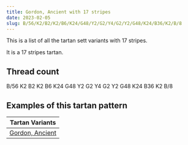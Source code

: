 ```yaml
---
title: Gordon, Ancient with 17 stripes
date: 2023-02-05
slug: B/56/K2/B2/K2/B6/K24/G48/Y2/G2/Y4/G2/Y2/G48/K24/B36/K2/B/8
---
```

This is a list of all the tartan sett variants with 17 stripes.

It is a 17 stripes tartan.


## Thread count
B/56 K2 B2 K2 B6 K24 G48 Y2 G2 Y4 G2 Y2 G48 K24 B36 K2 B/8

## Examples of this tartan pattern

| Tartan Variants |
|---------------|
| [Gordon, Ancient](/variants/b/56/k2/b2/k2/b6/k24/g48/y2/g2/y4/g2/y2/g48/k24/b36/k2/b/8-b304080-g008000-k000000-yf0c000)||
